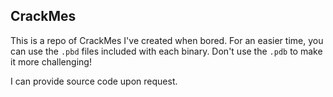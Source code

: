 ## CrackMes
This is a repo of CrackMes I've created when bored. For an easier time, you can use the `.pbd` files included with each binary. Don't use the `.pdb` to make it more challenging! 

I can provide source code upon request. 
